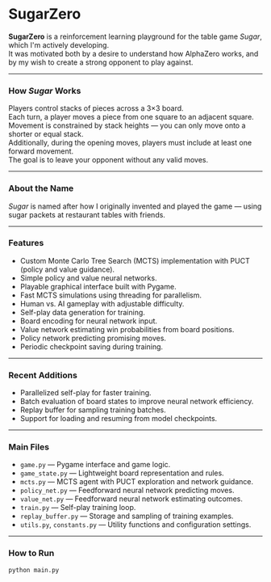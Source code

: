 # SugarZero

**SugarZero** is a reinforcement learning playground for the table game *Sugar*, which I'm actively developing.  
It was motivated both by a desire to understand how AlphaZero works, and by my wish to create a strong opponent to play against.

---

### How *Sugar* Works
Players control stacks of pieces across a 3×3 board.  
Each turn, a player moves a piece from one square to an adjacent square. Movement is constrained by stack heights — you can only move onto a shorter or equal stack.  
Additionally, during the opening moves, players must include at least one forward movement.  
The goal is to leave your opponent without any valid moves.

---

### About the Name
*Sugar* is named after how I originally invented and played the game — using sugar packets at restaurant tables with friends.

---

### Features
- Custom Monte Carlo Tree Search (MCTS) implementation with PUCT (policy and value guidance).
- Simple policy and value neural networks.
- Playable graphical interface built with Pygame.
- Fast MCTS simulations using threading for parallelism.
- Human vs. AI gameplay with adjustable difficulty.
- Self-play data generation for training.
- Board encoding for neural network input.
- Value network estimating win probabilities from board positions.
- Policy network predicting promising moves.
- Periodic checkpoint saving during training.

---

### Recent Additions
- Parallelized self-play for faster training.
- Batch evaluation of board states to improve neural network efficiency.
- Replay buffer for sampling training batches.
- Support for loading and resuming from model checkpoints.

---

### Main Files
- `game.py` — Pygame interface and game logic.
- `game_state.py` — Lightweight board representation and rules.
- `mcts.py` — MCTS agent with PUCT exploration and network guidance.
- `policy_net.py` — Feedforward neural network predicting moves.
- `value_net.py` — Feedforward neural network estimating outcomes.
- `train.py` — Self-play training loop.
- `replay_buffer.py` — Storage and sampling of training examples.
- `utils.py`, `constants.py` — Utility functions and configuration settings.

---

### How to Run
```bash
python main.py
```
